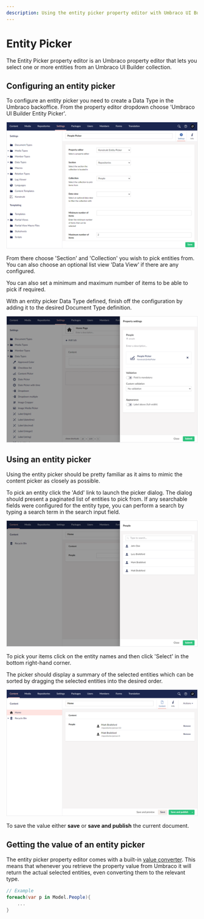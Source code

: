 ```yaml
---
description: Using the entity picker property editor with Umbraco UI Builder, the backoffice UI builder for Umbraco.
---
```


# Entity Picker

The Entity Picker property editor is an Umbraco property editor that lets you select one or more entities from an Umbraco UI Builder collection.

## Configuring an entity picker

To configure an entity picker you need to create a Data Type in the Umbraco backoffice. From the property editor dropdown choose 'Umbraco UI Builder Entity Picker'.

![Data Type config](../images/entity_picker_config.png)

From there choose 'Section' and 'Collection' you wish to pick entities from. You can also choose an optional list view 'Data View' if there are any configured.

You can also set a minimum and maximum number of items to be able to pick if required.

With an entity picker Data Type defined, finish off the configuration by adding it to the desired Document Type definition.

![Document Type config](../images/entity_picker_setup.png)

## Using an entity picker

Using the entity picker should be pretty familiar as it aims to mimic the content picker as closely as possible.

To pick an entity click the 'Add' link to launch the picker dialog. The dialog should present a paginated list of entities to pick from. If any searchable fields were configured for the entity type, you can perform a search by typing a search term in the search input field.

![Entity picker dialog](../images/entity_picker_search.png)

To pick your items click on the entity names and then click 'Select' in the bottom right-hand corner.

The picker should display a summary of the selected entities which can be sorted by dragging the selected entities into the desired order.

![Entity picker values](../images/entity_picker_picked.png)

To save the value either **save** or **save and publish** the current document.

## Getting the value of an entity picker
 
The entity picker property editor comes with a built-in [value converter](https://docs.umbraco.com/umbraco-cms/extending/property-editors/property-value-converters/). This means that whenever you retrieve the property value from Umbraco it will return the actual selected entities, even converting them to the relevant type.

````csharp
// Example
foreach(var p in Model.People){
    ...
}
````
